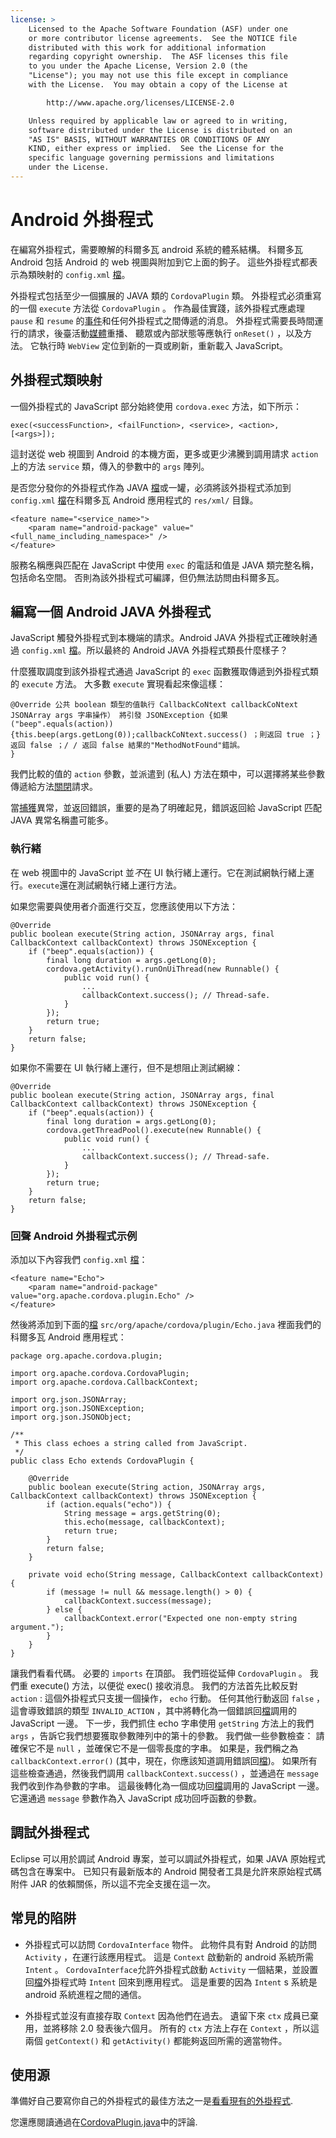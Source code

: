 ```yaml
---
license: >
    Licensed to the Apache Software Foundation (ASF) under one
    or more contributor license agreements.  See the NOTICE file
    distributed with this work for additional information
    regarding copyright ownership.  The ASF licenses this file
    to you under the Apache License, Version 2.0 (the
    "License"); you may not use this file except in compliance
    with the License.  You may obtain a copy of the License at

        http://www.apache.org/licenses/LICENSE-2.0

    Unless required by applicable law or agreed to in writing,
    software distributed under the License is distributed on an
    "AS IS" BASIS, WITHOUT WARRANTIES OR CONDITIONS OF ANY
    KIND, either express or implied.  See the License for the
    specific language governing permissions and limitations
    under the License.
---
```


# Android 外掛程式

在編寫外掛程式，需要瞭解的科爾多瓦 android 系統的體系結構。 科爾多瓦 Android 包括 Android 的 web 視圖與附加到它上面的鉤子。 這些外掛程式都表示為類映射的 `config.xml` <a href="../../../cordova/file/fileobj/fileobj.html">檔</a>。

外掛程式包括至少一個擴展的 JAVA 類的 `CordovaPlugin` 類。 外掛程式必須重寫的一個 `execute` 方法從 `CordovaPlugin` 。 作為最佳實踐，該外掛程式應處理 `pause` 和 `resume` 的<a href="../../../cordova/events/events.html">事件</a>和任何外掛程式之間傳遞的消息。 外掛程式需要長時間運行的請求，後臺活動<a href="../../../cordova/media/media.html">媒體</a>重播、 聽眾或內部狀態等應執行 `onReset()` ，以及方法。 它執行時 `WebView` 定位到新的一頁或刷新，重新載入 JavaScript。

## 外掛程式類映射

一個外掛程式的 JavaScript 部分始終使用 `cordova.exec` 方法，如下所示：

    exec(<successFunction>, <failFunction>, <service>, <action>, [<args>]);
    

這封送從 web 視圖到 Android 的本機方面，更多或更少沸騰到調用請求 `action` 上的方法 `service` 類，傳入的參數中的 `args` 陣列。

是否您分發你的外掛程式作為 JAVA <a href="../../../cordova/file/fileobj/fileobj.html">檔</a>或一罐，必須將該外掛程式添加到 `config.xml` <a href="../../../cordova/file/fileobj/fileobj.html">檔</a>在科爾多瓦 Android 應用程式的 `res/xml/` 目錄。

    <feature name="<service_name>">
        <param name="android-package" value="<full_name_including_namespace>" />
    </feature>
    

服務名稱應與匹配在 JavaScript 中使用 `exec` 的電話和值是 JAVA 類完整名稱，包括命名空間。 否則為該外掛程式可編譯，但仍無法訪問由科爾多瓦。

## 編寫一個 Android JAVA 外掛程式

JavaScript 觸發外掛程式到本機端的請求。Android JAVA 外掛程式正確映射通過 `config.xml` <a href="../../../cordova/file/fileobj/fileobj.html">檔</a>。所以最終的 Android JAVA 外掛程式類長什麼樣子？

什麼獲取調度到該外掛程式通過 JavaScript 的 `exec` 函數獲取傳遞到外掛程式類的 `execute` 方法。 大多數 `execute` 實現看起來像這樣：

    @Override 公共 boolean 類型的值執行 CallbackCoNtext callbackCoNtext JSONArray args 字串操作） 將引發 JSONException {如果 ("beep".equals(action)) {this.beep(args.getLong(0));callbackCoNtext.success() ；則返回 true ；} 返回 false ；/ / 返回 false 結果的"MethodNotFound"錯誤。
    }
    

我們比較的值的 `action` 參數，並派遣到 (私人) 方法在類中，可以選擇將某些參數傳遞給方法<a href="../../../cordova/inappbrowser/inappbrowser.html">關閉</a>請求。

當<a href="../../../cordova/media/capture/capture.html">捕獲</a>異常，並返回錯誤，重要的是為了明確起見，錯誤返回給 JavaScript 匹配 JAVA 異常名稱盡可能多。

### 執行緒

在 web 視圖中的 JavaScript 並*不*在 UI 執行緒上運行。它在測試網執行緒上運行。`execute`還在測試網執行緒上運行方法。

如果您需要與使用者介面進行交互，您應該使用以下方法：

    @Override
    public boolean execute(String action, JSONArray args, final CallbackContext callbackContext) throws JSONException {
        if ("beep".equals(action)) {
            final long duration = args.getLong(0);
            cordova.getActivity().runOnUiThread(new Runnable() {
                public void run() {
                    ...
                    callbackContext.success(); // Thread-safe.
                }
            });
            return true;
        }
        return false;
    }
    

如果你不需要在 UI 執行緒上運行，但不是想阻止測試網線：

    @Override
    public boolean execute(String action, JSONArray args, final CallbackContext callbackContext) throws JSONException {
        if ("beep".equals(action)) {
            final long duration = args.getLong(0);
            cordova.getThreadPool().execute(new Runnable() {
                public void run() {
                    ...
                    callbackContext.success(); // Thread-safe.
                }
            });
            return true;
        }
        return false;
    }
    

### 回聲 Android 外掛程式示例

添加以下內容我們 `config.xml` <a href="../../../cordova/file/fileobj/fileobj.html">檔</a>：

    <feature name="Echo">
        <param name="android-package" value="org.apache.cordova.plugin.Echo" />
    </feature>
    

然後將添加到下面的<a href="../../../cordova/file/fileobj/fileobj.html">檔</a> `src/org/apache/cordova/plugin/Echo.java` 裡面我們的科爾多瓦 Android 應用程式：

    package org.apache.cordova.plugin;
    
    import org.apache.cordova.CordovaPlugin;
    import org.apache.cordova.CallbackContext;
    
    import org.json.JSONArray;
    import org.json.JSONException;
    import org.json.JSONObject;
    
    /**
     * This class echoes a string called from JavaScript.
     */
    public class Echo extends CordovaPlugin {
    
        @Override
        public boolean execute(String action, JSONArray args, CallbackContext callbackContext) throws JSONException {
            if (action.equals("echo")) {
                String message = args.getString(0);
                this.echo(message, callbackContext);
                return true;
            }
            return false;
        }
    
        private void echo(String message, CallbackContext callbackContext) {
            if (message != null && message.length() > 0) {
                callbackContext.success(message);
            } else {
                callbackContext.error("Expected one non-empty string argument.");
            }
        }
    }
    

讓我們看看代碼。 必要的 `imports` 在頂部。 我們班從延伸 `CordovaPlugin` 。 我們重 execute() 方法，以便從 exec() 接收消息。 我們的方法首先比較反對 `action` : 這個外掛程式只支援一個操作， `echo` 行動。 任何其他行動返回 `false` ，這會導致錯誤的類型 `INVALID_ACTION` ，其中將轉化為一個錯誤回<a href="../../../cordova/file/fileobj/fileobj.html">檔</a>調用的 JavaScript 一邊。 下一步，我們抓住 echo 字串使用 `getString` 方法上的我們 `args` ，告訴它我們想要獲取參數陣列中的第十的參數。 我們做一些參數檢查： 請確保它不是 `null` ，並確保它不是一個零長度的字串。 如果是，我們稱之為 `callbackContext.error()` (其中，現在，你應該知道調用錯誤回<a href="../../../cordova/file/fileobj/fileobj.html">檔</a>)。 如果所有這些檢查通過，然後我們調用 `callbackContext.success()` ，並通過在 `message` 我們收到作為參數的字串。 這最後轉化為一個成功回<a href="../../../cordova/file/fileobj/fileobj.html">檔</a>調用的 JavaScript 一邊。 它還通過 `message` 參數作為入 JavaScript 成功回呼函數的參數。

## 調試外掛程式

Eclipse 可以用於調試 Android 專案，並可以調試外掛程式，如果 JAVA 原始程式碼包含在專案中。 已知只有最新版本的 Android 開發者工具是允許來原始程式碼附件 JAR 的依賴關係，所以這不完全支援在這一次。

## 常見的陷阱

*   外掛程式可以訪問 `CordovaInterface` 物件。 此物件具有對 Android 的訪問 `Activity` ，在運行該應用程式。 這是 `Context` 啟動新的 android 系統所需 `Intent` 。 `CordovaInterface`允許外掛程式啟動 `Activity` 一個結果，並設置回<a href="../../../cordova/file/fileobj/fileobj.html">檔</a>外掛程式時 `Intent` 回來到應用程式。 這是重要的因為 `Intent` s 系統是 android 系統進程之間的通信。

*   外掛程式並沒有直接存取 `Context` 因為他們在過去。 遺留下來 `ctx` 成員已棄用，並將移除 2.0 發表後六個月。 所有的 `ctx` 方法上存在 `Context` ，所以這兩個 `getContext()` 和 `getActivity()` 都能夠返回所需的適當物件。

## 使用源

準備好自己要寫你自己的外掛程式的最佳方法之一是[看看現有的外掛程式][1].

 [1]: https://github.com/apache/cordova-android/tree/master/framework/src/org/apache/cordova

您還應閱讀通過在[CordovaPlugin.java][2]中的評論.

 [2]: https://github.com/apache/cordova-android/blob/master/framework/src/org/apache/cordova/CordovaPlugin.java